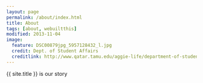 ```yaml
---
layout: page
permalink: /about/index.html
title: About
tags: [about, webuiltthis]
modified: 2013-11-04
image:
  feature: DSC00879jpg_5957128432_l.jpg
  credit: Dept. of Student Affairs
  creditlink: http://www.qatar.tamu.edu/aggie-life/department-of-student-affairs/
---
```


{{ site.title }} is our story 
